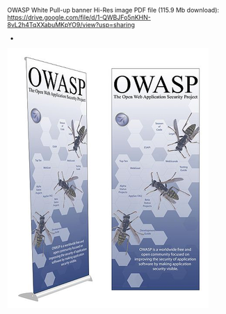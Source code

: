 OWASP White Pull-up banner Hi-Res image PDF file (115.9 Mb download): https://drive.google.com/file/d/1-QWBJFo5nKHN-8vL2h4TqXXabuMKpYO9/view?usp=sharing


* 
![preview](owasp_white_banner_preview.jpg)
